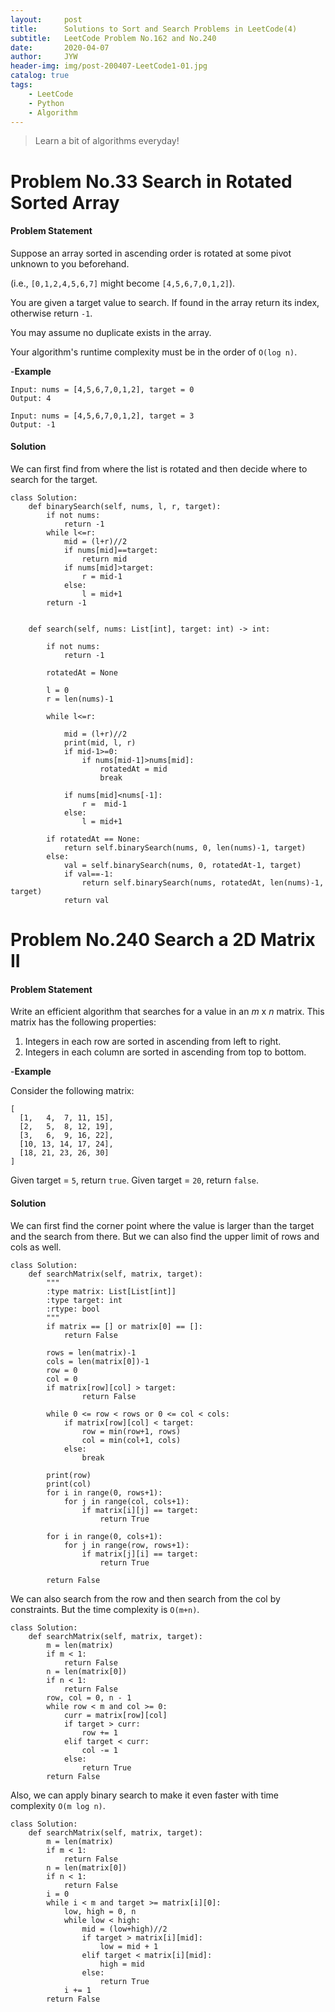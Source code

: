 ```yaml
---
layout:     post
title:      Solutions to Sort and Search Problems in LeetCode(4)
subtitle:   LeetCode Problem No.162 and No.240
date:       2020-04-07
author:     JYW
header-img: img/post-200407-LeetCode1-01.jpg
catalog: true
tags:
    - LeetCode
    - Python
    - Algorithm
---
```


>Learn a bit of algorithms everyday!

# Problem No.33 Search in Rotated Sorted Array

#### Problem Statement

Suppose an array sorted in ascending order is rotated at some pivot unknown to you beforehand.

(i.e., `[0,1,2,4,5,6,7]` might become `[4,5,6,7,0,1,2]`).

You are given a target value to search. If found in the array return its index, otherwise return `-1`.

You may assume no duplicate exists in the array.

Your algorithm's runtime complexity must be in the order of `O(log n)`.

-**Example**
```
Input: nums = [4,5,6,7,0,1,2], target = 0
Output: 4

Input: nums = [4,5,6,7,0,1,2], target = 3
Output: -1
```

#### Solution

We can first find from where the list is rotated and then decide where to search for the target.
```
class Solution:
    def binarySearch(self, nums, l, r, target):
        if not nums:
            return -1
        while l<=r:
            mid = (l+r)//2
            if nums[mid]==target:
                return mid
            if nums[mid]>target:
                r = mid-1
            else:
                l = mid+1
        return -1
    
    
    def search(self, nums: List[int], target: int) -> int:
        
        if not nums:
            return -1
        
        rotatedAt = None
        
        l = 0
        r = len(nums)-1
        
        while l<=r:
            
            mid = (l+r)//2
            print(mid, l, r)
            if mid-1>=0:
                if nums[mid-1]>nums[mid]:
                    rotatedAt = mid
                    break
            
            if nums[mid]<nums[-1]:
                r =  mid-1
            else:
                l = mid+1
                
        if rotatedAt == None:
            return self.binarySearch(nums, 0, len(nums)-1, target)
        else:
            val = self.binarySearch(nums, 0, rotatedAt-1, target)
            if val==-1:
                return self.binarySearch(nums, rotatedAt, len(nums)-1, target)
            return val
``` 

# Problem No.240 Search a 2D Matrix II

#### Problem Statement

Write an efficient algorithm that searches for a value in an *m* x *n* matrix. This matrix has the following properties:

1. Integers in each row are sorted in ascending from left to right.
2. Integers in each column are sorted in ascending from top to bottom.

-**Example**

Consider the following matrix:

```
[
  [1,   4,  7, 11, 15],
  [2,   5,  8, 12, 19],
  [3,   6,  9, 16, 22],
  [10, 13, 14, 17, 24],
  [18, 21, 23, 26, 30]
]
```

Given target = `5`, return `true`.
Given target = `20`, return `false`.

#### Solution

We can first find the corner point where the value is larger than the target and the search from there. But we can also find the upper limit of rows and cols as well.
```
class Solution:
    def searchMatrix(self, matrix, target):
        """
        :type matrix: List[List[int]]
        :type target: int
        :rtype: bool
        """
        if matrix == [] or matrix[0] == []:
            return False
        
        rows = len(matrix)-1
        cols = len(matrix[0])-1
        row = 0
        col = 0
        if matrix[row][col] > target:
                return False
        
        while 0 <= row < rows or 0 <= col < cols:
            if matrix[row][col] < target:
                row = min(row+1, rows)
                col = min(col+1, cols)
            else:
                break
        
        print(row)
        print(col)
        for i in range(0, rows+1):
            for j in range(col, cols+1):
                if matrix[i][j] == target:
                    return True
        
        for i in range(0, cols+1):
            for j in range(row, rows+1):
                if matrix[j][i] == target:
                    return True
            
        return False
``` 

We can also search from the row and then search from the col by constraints. But the time complexity is `O(m+n)`.
```
class Solution:
    def searchMatrix(self, matrix, target):
        m = len(matrix)
        if m < 1:
            return False
        n = len(matrix[0])
        if n < 1:
            return False
        row, col = 0, n - 1
        while row < m and col >= 0:
            curr = matrix[row][col]
            if target > curr:
                row += 1
            elif target < curr:
                col -= 1
            else:
                return True
        return False
```

Also, we can apply binary search to make it even faster with time complexity `O(m log n)`.
```
class Solution:
    def searchMatrix(self, matrix, target):
        m = len(matrix)
        if m < 1:
            return False
        n = len(matrix[0])
        if n < 1:
            return False
        i = 0
        while i < m and target >= matrix[i][0]:
            low, high = 0, n
            while low < high:
                mid = (low+high)//2
                if target > matrix[i][mid]:
                    low = mid + 1
                elif target < matrix[i][mid]:
                    high = mid
                else:
                    return True
            i += 1
        return False
```
